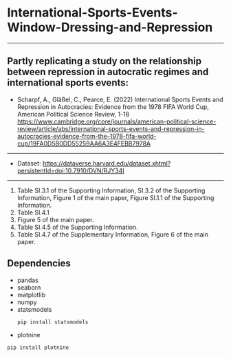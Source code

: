 # International-Sports-Events-Window-Dressing-and-Repression
---

Partly replicating a study on the relationship between repression in autocratic regimes and international sports events:
---


* Scharpf, A., Gläßel, C., Pearce, E. (2022) International Sports Events and Repression in Autocracies: Evidence from the 1978 FIFA World Cup, American Political Science Review, 1-18 https://www.cambridge.org/core/journals/american-political-science-review/article/abs/international-sports-events-and-repression-in-autocracies-evidence-from-the-1978-fifa-world-cup/19FA0D5B0DD55259AA6A3E4FEBB7978A

---


* Dataset: https://dataverse.harvard.edu/dataset.xhtml?persistentId=doi:10.7910/DVN/RJY34I

---

1) Table SI.3.1 of the Supporting Information, SI.3.2 of the Supporting Information, Figure 1 of the main paper, Figure SI.1.1 of the Supporting Information.
2) Table SI.4.1
3) Figure 5 of the main paper.
4) Table SI.4.5 of the Supporting Information.
5) Table SI.4.7 of the Supplementary Information, Figure 6 of the main paper.

## Dependencies

* pandas
* seaborn
* matplotlib
* numpy
* statsmodels
  ```sh
  pip install statsmodels
  ```
 * plotnine
  ```sh
  pip install plotnine
  ```

